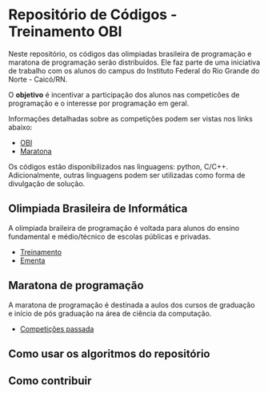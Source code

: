 # Repositório de Códigos - Treinamento OBI

Neste repositório, os códigos das olimpiadas brasileira de programação e maratona de programação serão distribuídos. Ele faz parte de uma iniciativa de trabalho com os alunos do campus do Instituto Federal do Rio Grande do Norte - Caicó/RN.

O **objetivo** é incentivar a participação dos alunos nas competicões de programação e o interesse por programação em geral.

Informações detalhadas sobre as competições podem ser vistas nos links abaixo:

* [OBI](https://olimpiada.ic.unicamp.br)
* [Maratona](http://maratona.ime.usp.br)

Os códigos estão disponibilizados nas linguagens: python, C/C++. Adicionalmente, outras linguagens podem ser utilizadas como forma de divulgação de solução.

## Olimpiada Brasileira de Informática

A olimpiada braileira de programação é voltada para alunos do ensino fundamental e médio/técnico de escolas públicas e privadas.

* [Treinamento](https://olimpiada.ic.unicamp.br/pratique/)
* [Ementa](https://olimpiada.ic.unicamp.br/info/ementa/)

## Maratona de programação

A maratona de programação é destinada a aulos dos cursos de graduação e início de pós graduação na área de ciência da computação.

* [Competições passada](http://maratona.ime.usp.br/antigas18.html)


## Como usar os algoritmos do repositório

## Como contribuir
